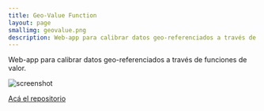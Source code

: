```yaml
---
title: Geo-Value Function
layout: page
smallimg: geovalue.png
description: Web-app para calibrar datos geo-referenciados a través de funciones de valor.
---
```


Web-app para calibrar datos geo-referenciados a través de funciones de valor.

![screenshot](/showcase/geovalue.png)

[Acá el repositorio](https://github.com/sostenibilidad-unam/geo-value-function)
